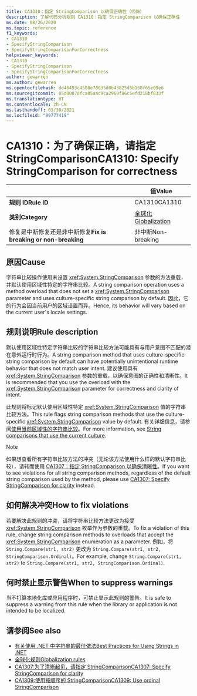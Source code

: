 ```yaml
---
title: CA1310：指定 StringComparison 以确保正确性（代码）
description: 了解代码分析规则 CA1310：指定 StringComparison 以确保正确性
ms.date: 08/26/2020
ms.topic: reference
f1_keywords:
- CA1310
- SpecifyStringComparison
- SpecifyStringComparisonForCorrectness
helpviewer_keywords:
- CA1310
- SpecifyStringComparison
- SpecifyStringComparisonForCorrectness
author: gewarren
ms.author: gewarren
ms.openlocfilehash: dd46493c4508e78035d0b43825d5b168f65e09e6
ms.sourcegitcommit: 05d0087dfca85aac9ca2960f86c5efd218bf833f
ms.translationtype: HT
ms.contentlocale: zh-CN
ms.lasthandoff: 03/30/2021
ms.locfileid: "99777419"
---
```

# <a name="ca1310-specify-stringcomparison-for-correctness"></a><span data-ttu-id="76649-103">CA1310：为了确保正确，请指定 StringComparison</span><span class="sxs-lookup"><span data-stu-id="76649-103">CA1310: Specify StringComparison for correctness</span></span>

| | <span data-ttu-id="76649-104">值</span><span class="sxs-lookup"><span data-stu-id="76649-104">Value</span></span> |
|-|-|
| <span data-ttu-id="76649-105">**规则 ID**</span><span class="sxs-lookup"><span data-stu-id="76649-105">**Rule ID**</span></span> |<span data-ttu-id="76649-106">CA1310</span><span class="sxs-lookup"><span data-stu-id="76649-106">CA1310</span></span>|
| <span data-ttu-id="76649-107">**类别**</span><span class="sxs-lookup"><span data-stu-id="76649-107">**Category**</span></span> |[<span data-ttu-id="76649-108">全球化</span><span class="sxs-lookup"><span data-stu-id="76649-108">Globalization</span></span>](globalization-warnings.md)|
| <span data-ttu-id="76649-109">修复是中断修复还是非中断修复</span><span class="sxs-lookup"><span data-stu-id="76649-109">**Fix is breaking or non-breaking**</span></span> |<span data-ttu-id="76649-110">非中断</span><span class="sxs-lookup"><span data-stu-id="76649-110">Non-breaking</span></span>|

## <a name="cause"></a><span data-ttu-id="76649-111">原因</span><span class="sxs-lookup"><span data-stu-id="76649-111">Cause</span></span>

<span data-ttu-id="76649-112">字符串比较操作使用未设置 <xref:System.StringComparison> 参数的方法重载，并默认使用区域性特定的字符串比较。</span><span class="sxs-lookup"><span data-stu-id="76649-112">A string comparison operation uses a method overload that does not set a <xref:System.StringComparison> parameter and uses culture-specific string comparison by default.</span></span> <span data-ttu-id="76649-113">因此，它的行为会因当前用户的区域设置而异。</span><span class="sxs-lookup"><span data-stu-id="76649-113">Hence, its behavior will vary based on the current user's locale settings.</span></span>

## <a name="rule-description"></a><span data-ttu-id="76649-114">规则说明</span><span class="sxs-lookup"><span data-stu-id="76649-114">Rule description</span></span>

<span data-ttu-id="76649-115">默认使用区域性特定字符串比较的字符串比较方法可能具有与用户意图不匹配的潜在意外运行时行为。</span><span class="sxs-lookup"><span data-stu-id="76649-115">A string comparison method that uses culture-specific string comparison by default can have potentially unintentional runtime behavior that does not match user intent.</span></span> <span data-ttu-id="76649-116">建议使用具有 <xref:System.StringComparison> 参数的重载，以确保意图的正确性和清晰性。</span><span class="sxs-lookup"><span data-stu-id="76649-116">It is recommended that you use the overload with the <xref:System.StringComparison> parameter for correctness and clarity of intent.</span></span>

<span data-ttu-id="76649-117">此规则将标记默认使用区域性特定 <xref:System.StringComparison> 值的字符串比较方法。</span><span class="sxs-lookup"><span data-stu-id="76649-117">This rule flags string comparison methods that use the culture-specific <xref:System.StringComparison> value by default.</span></span> <span data-ttu-id="76649-118">有关详细信息，请参阅[使用当前区域性的字符串比较](../../../standard/base-types/best-practices-strings.md#string-comparisons-that-use-the-current-culture)。</span><span class="sxs-lookup"><span data-stu-id="76649-118">For more information, see [String comparisons that use the current culture](../../../standard/base-types/best-practices-strings.md#string-comparisons-that-use-the-current-culture).</span></span>

> [!NOTE]
> <span data-ttu-id="76649-119">如果想查看所有字符串比较方法的冲突（无论该方法使用什么样的默认字符串比较），请转而使用 [CA1307：指定 StringComparison 以确保清晰性](ca1307.md)。</span><span class="sxs-lookup"><span data-stu-id="76649-119">If you want to see violations for all string comparison methods, regardless of the default string comparison used by the method, please use [CA1307: Specify StringComparison for clarity](ca1307.md) instead.</span></span>

## <a name="how-to-fix-violations"></a><span data-ttu-id="76649-120">如何解决冲突</span><span class="sxs-lookup"><span data-stu-id="76649-120">How to fix violations</span></span>

<span data-ttu-id="76649-121">若要解决此规则的冲突，请将字符串比较方法更改为接受 <xref:System.StringComparison> 枚举作为参数的重载。</span><span class="sxs-lookup"><span data-stu-id="76649-121">To fix a violation of this rule, change string comparison methods to overloads that accept the <xref:System.StringComparison> enumeration as a parameter.</span></span> <span data-ttu-id="76649-122">例如，将 `String.Compare(str1, str2)` 更改为 `String.Compare(str1, str2, StringComparison.Ordinal)`。</span><span class="sxs-lookup"><span data-stu-id="76649-122">For example, change `String.Compare(str1, str2)` to `String.Compare(str1, str2, StringComparison.Ordinal)`.</span></span>

## <a name="when-to-suppress-warnings"></a><span data-ttu-id="76649-123">何时禁止显示警告</span><span class="sxs-lookup"><span data-stu-id="76649-123">When to suppress warnings</span></span>

<span data-ttu-id="76649-124">当不打算本地化库或应用程序时，可禁止显示此规则的警告。</span><span class="sxs-lookup"><span data-stu-id="76649-124">It is safe to suppress a warning from this rule when the library or application is not intended to be localized.</span></span>

## <a name="see-also"></a><span data-ttu-id="76649-125">请参阅</span><span class="sxs-lookup"><span data-stu-id="76649-125">See also</span></span>

- [<span data-ttu-id="76649-126">有关使用 .NET 中字符串的最佳做法</span><span class="sxs-lookup"><span data-stu-id="76649-126">Best Practices for Using Strings in .NET</span></span>](../../../standard/base-types/best-practices-strings.md)
- [<span data-ttu-id="76649-127">全球化规则</span><span class="sxs-lookup"><span data-stu-id="76649-127">Globalization rules</span></span>](globalization-warnings.md)
- [<span data-ttu-id="76649-128">CA1307:为了清晰起见，请指定 StringComparison</span><span class="sxs-lookup"><span data-stu-id="76649-128">CA1307: Specify StringComparison for clarity</span></span>](ca1307.md)
- [<span data-ttu-id="76649-129">CA1309:使用按顺序的 StringComparison</span><span class="sxs-lookup"><span data-stu-id="76649-129">CA1309: Use ordinal StringComparison</span></span>](ca1309.md)
